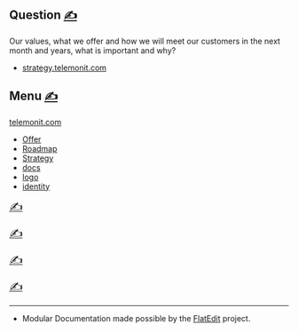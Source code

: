 
## Question [<span style='font-size:20px;'>&#x270D;</span>](git@github.com:telemonit/strategy/edit/main/DOCS/HEAD.md)

Our values, what we offer and how we will meet our customers in the next month and years, what is important and why?

+ [strategy.telemonit.com](http://strategy.telemonit.com)

## Menu [<span style='font-size:20px;'>&#x270D;</span>](git@github.com:telemonit/strategy/edit/main/DOCS/MENU.md)

[telemonit.com](http://www.telemonit.com)
+ [Offer](http://offer.telemonit.com)
+ [Roadmap](http://roadmap.telemonit.com)
+ [Strategy](http://strategy.telemonit.com)
+ [docs](http://docs.telemonit.com)
+ [logo](http://logo.telemonit.com)
+ [identity](http://identity.telemonit.com)

 [<span style='font-size:20px;'>&#x270D;</span>](git@github.com:telemonit/strategy/edit/main/DOCS/EN/PLAN.md)


 [<span style='font-size:20px;'>&#x270D;</span>](git@github.com:telemonit/strategy/edit/main/DOCS/EN/2024.md)


 [<span style='font-size:20px;'>&#x270D;</span>](git@github.com:telemonit/strategy/edit/main/DOCS/EN/2025.md)


 [<span style='font-size:20px;'>&#x270D;</span>](git@github.com:telemonit/strategy/edit/main/DOCS/FOOT.md)

<script type="module">    
  import mermaid from 'https://cdn.jsdelivr.net/npm/mermaid@10/dist/mermaid.esm.min.mjs';
  mermaid.initialize({
    startOnReady:true,
    theme: 'forest',
    flowchart:{
            useMaxWidth:false,
            htmlLabels:true
        }
  });
  mermaid.init(undefined, '.language-mermaid');
</script>
 

---
+ Modular Documentation made possible by the [FlatEdit](http://www.flatedit.com) project.
